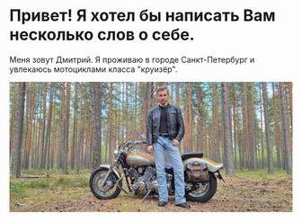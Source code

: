 # Привет! Я хотел бы написать Вам несколько слов о себе.
Меня зовут Дмитрий.
Я проживаю в городе Санкт-Петербург и увлекаюсь мотоциклами класса "круизёр".

![Фото](Ixfv_ItWwPA.jpg)